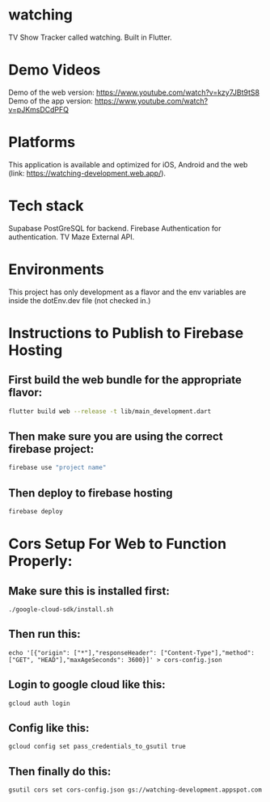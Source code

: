 # watching
TV Show Tracker called watching. Built in Flutter.

# Demo Videos

Demo of the web version: https://www.youtube.com/watch?v=kzy7JBt9tS8
Demo of the app version: https://www.youtube.com/watch?v=pJKmsDCdPFQ

# Platforms

This application is available and optimized for iOS, Android and the web (link: https://watching-development.web.app/).


# Tech stack

Supabase PostGreSQL for backend.
Firebase Authentication for authentication.
TV Maze External API.

# Environments

This project has only development as a flavor and the env variables are inside the dotEnv.dev file (not checked in.)

# Instructions to Publish to Firebase Hosting

## First build the web bundle for the appropriate flavor:
```sh
flutter build web --release -t lib/main_development.dart 
```
## Then make sure you are using the correct firebase project:
```sh
firebase use "project name"
```
## Then deploy to firebase hosting
```sh
firebase deploy
```
# Cors Setup For Web to Function Properly:
## Make sure this is installed first:
```shell
./google-cloud-sdk/install.sh  
```
## Then run this:
```shell
echo '[{"origin": ["*"],"responseHeader": ["Content-Type"],"method": ["GET", "HEAD"],"maxAgeSeconds": 3600}]' > cors-config.json
```
## Login to google cloud like this: 
```shell
gcloud auth login     
```
## Config like this:
```shell
gcloud config set pass_credentials_to_gsutil true    
```
## Then finally do this:
```shell
gsutil cors set cors-config.json gs://watching-development.appspot.com
```